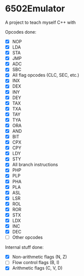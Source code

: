 # 6502Emulator
 A project to teach myself C++ with
  
Opcodes done:
 - [x] NOP
 - [x] LDA
 - [x] STA
 - [x] JMP
 - [x] ADC
 - [x] SBC
 - [x] All flag opcodes (CLC, SEC, etc.)
 - [x] INX
 - [x] DEX
 - [x] INY
 - [x] DEY
 - [x] TAX
 - [x] TXA
 - [x] TAY
 - [x] TYA
 - [x] ORA
 - [x] AND
 - [x] BIT
 - [x] CPX
 - [x] CPY
 - [x] LDY
 - [x] STY
 - [x] All branch instructions
 - [x] PHP
 - [x] PLP
 - [x] PHA
 - [x] PLA
 - [x] ASL
 - [x] LSR
 - [x] ROL
 - [x] ROR
 - [x] STX
 - [x] LDX
 - [x] INC
 - [x] DEC
 - [ ] Other opcodes
 
Internal stuff done:
 - [x] Non-arithmetic flags (N, Z)
 - [ ] Flow control flags (B, I)
 - [x] Arithmetic flags (C, V, D)